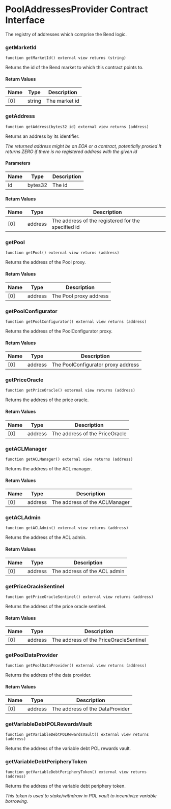 # PoolAddressesProvider Contract Interface

The registry of addresses which comprise the Bend logic.

### getMarketId

```solidity
function getMarketId() external view returns (string)
```

Returns the id of the Bend market to which this contract points to.

#### Return Values

| Name | Type   | Description   |
| ---- | ------ | ------------- |
| [0]  | string | The market id |

### getAddress

```solidity
function getAddress(bytes32 id) external view returns (address)
```

Returns an address by its identifier.

_The returned address might be an EOA or a contract, potentially proxied
It returns ZERO if there is no registered address with the given id_

#### Parameters

| Name | Type    | Description |
| ---- | ------- | ----------- |
| id   | bytes32 | The id      |

#### Return Values

| Name | Type    | Description                                        |
| ---- | ------- | -------------------------------------------------- |
| [0]  | address | The address of the registered for the specified id |

### getPool

```solidity
function getPool() external view returns (address)
```

Returns the address of the Pool proxy.

#### Return Values

| Name | Type    | Description            |
| ---- | ------- | ---------------------- |
| [0]  | address | The Pool proxy address |

### getPoolConfigurator

```solidity
function getPoolConfigurator() external view returns (address)
```

Returns the address of the PoolConfigurator proxy.

#### Return Values

| Name | Type    | Description                        |
| ---- | ------- | ---------------------------------- |
| [0]  | address | The PoolConfigurator proxy address |

### getPriceOracle

```solidity
function getPriceOracle() external view returns (address)
```

Returns the address of the price oracle.

#### Return Values

| Name | Type    | Description                    |
| ---- | ------- | ------------------------------ |
| [0]  | address | The address of the PriceOracle |

### getACLManager

```solidity
function getACLManager() external view returns (address)
```

Returns the address of the ACL manager.

#### Return Values

| Name | Type    | Description                   |
| ---- | ------- | ----------------------------- |
| [0]  | address | The address of the ACLManager |

### getACLAdmin

```solidity
function getACLAdmin() external view returns (address)
```

Returns the address of the ACL admin.

#### Return Values

| Name | Type    | Description                  |
| ---- | ------- | ---------------------------- |
| [0]  | address | The address of the ACL admin |

### getPriceOracleSentinel

```solidity
function getPriceOracleSentinel() external view returns (address)
```

Returns the address of the price oracle sentinel.

#### Return Values

| Name | Type    | Description                            |
| ---- | ------- | -------------------------------------- |
| [0]  | address | The address of the PriceOracleSentinel |

### getPoolDataProvider

```solidity
function getPoolDataProvider() external view returns (address)
```

Returns the address of the data provider.

#### Return Values

| Name | Type    | Description                     |
| ---- | ------- | ------------------------------- |
| [0]  | address | The address of the DataProvider |

### getVariableDebtPOLRewardsVault

```solidity
function getVariableDebtPOLRewardsVault() external view returns (address)
```

Returns the address of the variable debt POL rewards vault.

### getVariableDebtPeripheryToken

```solidity
function getVariableDebtPeripheryToken() external view returns (address)
```

Returns the address of the variable debt periphery token.

_This token is used to stake/withdraw in POL vault to incentivize variable borrowing._
